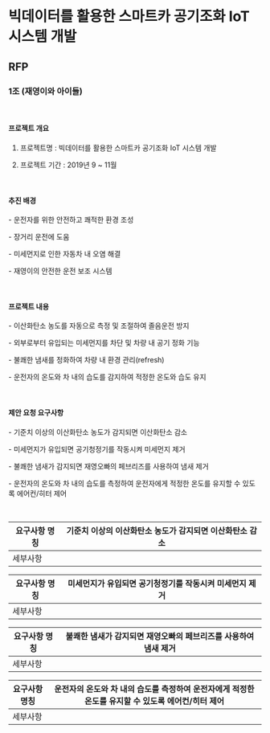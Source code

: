 # 빅데이터를 활용한 스마트카 공기조화 IoT 시스템 개발

## RFP

### 1조 (재영이와 아이들)

​     

#### 프로젝트 개요

  1) 프로젝트명 : 빅데이터를 활용한 스마트카 공기조화 IoT 시스템 개발

  2) 프로젝트 기간 : 2019년 9 ~ 11월

​     

#### 추진 배경

  \- 운전자를 위한 안전하고 쾌적한 환경 조성

  \- 장거리 운전에 도움

  \- 미세먼지로 인한 자동차 내 오염 해결

  \- 재영이의 안전한 운전 보조 시스템

​     

#### 프로젝트 내용

  \- 이산화탄소 농도를 자동으로 측정 및 조절하여 졸음운전 방지

  \- 외부로부터 유입되는 미세먼지를 차단 및 차량 내 공기 정화 기능

  \- 불쾌한 냄새를 정화하여 차량 내 환경 관리(refresh)

  \- 운전자의 온도와 차 내의 습도를 감지하여 적정한 온도와 습도 유지

​     

#### 제안 요청 요구사항

  \- 기준치 이상의 이산화탄소 농도가 감지되면 이산화탄소 감소

  \- 미세먼지가 유입되면 공기청정기를 작동시켜 미세먼지 제거

  \- 불쾌한 냄새가 감지되면 재영오빠의 페브리즈를 사용하여 냄새 제거

  \- 운전자의 온도와 차 내의 습도를 측정하여 운전자에게 적정한 온도를 유지할 수 있도록 에어컨/히터 제어

​     

| 요구사항 명칭 | 기준치 이상의 이산화탄소 농도가 감지되면 이산화탄소 감소 |
| ------------- | -------------------------------------------------------- |
| 세부사항      |                                                          |





| 요구사항 명칭 | 미세먼지가 유입되면 공기청정기를 작동시켜 미세먼지 제거 |
| ------------- | ------------------------------------------------------- |
| 세부사항      |                                                         |





| 요구사항 명칭 | 불쾌한 냄새가 감지되면 재영오빠의 페브리즈를 사용하여 냄새 제거 |
| ------------- | ------------------------------------------------------------ |
| 세부사항      |                                                              |





| 요구사항 명칭 | 운전자의 온도와 차 내의 습도를 측정하여 운전자에게 적정한 온도를 유지할 수 있도록 에어컨/히터 제어 |
| ------------- | ------------------------------------------------------------ |
| 세부사항      |                                                              |